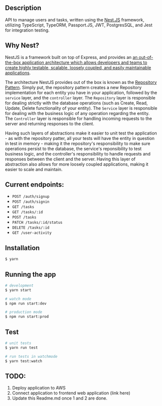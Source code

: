 ## Description

API to manage users and tasks, written using the [Nest.JS](https://github.com/nestjs/nest) framework, utilizing TypeScript, TypeORM, Passport.JS, JWT, PostgresSQL, and Jest for integration testing.

## Why Nest?

NestJS is a framework built on top of Express, and provides an [an out-of-the-box application architecture which allows developers and teams to create highly testable, scalable, loosely coupled, and easily maintainable applications](https://docs.nestjs.com/).

The architecture NestJS provides out of the box is known as the [Repository Pattern](https://deviq.com/repository-pattern/). Simply put, the repository pattern creates a new Repository implementation for each entity you have in your application, followed by the `service` layer, and the `controller` layer. The `Repository` layer is responsible for dealing strictly with the database operations (such as Create, Read, Update, Delete functionality of your entity). The `Service` layer is responsible for dealing with the business logic of any operation regarding the entity. The `Controller` layer is responsible for handling incoming requests to the server and returning responses to the client.

Having such layers of abstractions make it easier to unit test the application - as with the repository patter, all your tests will have the entity in question in test in memory - making it the repository's responsibility to make sure operations persist to the database, the service's reponsibility to test business logic, and the controller's responsibility to handle requests and responses between the client and the server. Having this layer of abstraction also allows for more loosely coupled applications, making it easier to scale and maintain.

## Current endpoints:

- `POST /auth/signup`
- `POST /auth/signin`
- `GET /tasks`
- `GET /tasks/:id`
- `POST /tasks`
- `PATCH /tasks/:id/status`
- `DELETE /tasks/:id`
- `GET /user-activity`

## Installation

```bash
$ yarn
```

## Running the app

```bash
# development
$ yarn start

# watch mode
$ npm run start:dev

# production mode
$ npm run start:prod
```

## Test

```bash
# unit tests
$ yarn run test

# run tests in watchmode
$ yarn test:watch
```

## TODO:

1. Deploy application to AWS
2. Connect application to frontend web application (link here)
3. Update this Readme.md once 1 and 2 are done.
